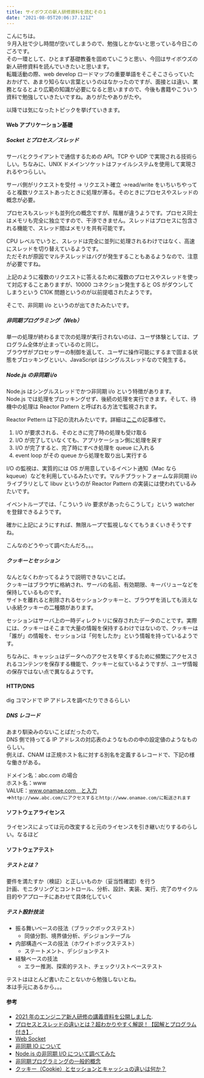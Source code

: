 ```yaml
---
title: サイボウズの新人研修資料を読むその１
date: "2021-08-05T20:06:37.121Z"
---
```


こんにちは。  
９月入社で少し時間が空いてしまうので、勉強しとかないと思っている今日このごろです。  
その一環として、ひとまず基礎教養を固めていこうと思い、今回はサイボウズの新人研修資料を読んでいきたいと思います。  
転職活動の際、web develop ロードマップの重要単語をそこそこさらっていたおかげで、あまり知らない言葉というのはなかったのですが、面接とは違い、業務となるとより広範の知識が必要になると思いますので、今後も書籍やこういう資料で勉強していきたいですね。ありがたやありがたや。

以降では気になったトピックを挙げていきます。

#### Web アプリケーション基礎

##### Socket とプロセス／スレッド

サーバとクライアントで通信するための API。TCP や UDP で実現される技術らしい。ちなみに、UNIX ドメインソケットはファイルシステムを使用して実現されるやつらしい。

サーバ側がリクエストを受付 → リクエスト確立 →read/write をいちいちやってると複数リクエストあったときに処理が滞る。そのときにプロセスやスレッドの概念が必要。

プロセスもスレッドも並列化の概念ですが、階層が違うようです。プロセス同士はメモリも完全に独立ですので、干渉できません。スレッドはプロセスに包含される機能で、スレッド間はメモリを共有可能です。

CPU レベルでいうと、スレッドは完全に並列に処理されるわけではなく、高速にスレッドを切り替えているようです。  
ただそれが原因でマルチスレッドはバグが発生することもあるようなので、注意が必要ですね。

上記のように複数のリクエストに答えるために複数のプロセスやスレッドを使って対応することありますが、10000 コネクション発生すると OS がダウンしてしまうという C10K 問題というのが以前提唱されたようです。

そこで、非同期 i/o というのが出てきたみたいです。

##### 非同期プログラミング（Web）

単一の処理が終わるまで次の処理が実行されないのは、ユーザ体験としては、プログラム全体が止まっているのと同じ。  
ブラウザがプロセッサーの制御を返して、ユーザに操作可能にするまで固まる状態をブロッキングといい、JavaScript はシングルスレッドなので発生する。

##### Node.js の非同期 i/o

Node.js はシングルスレッドでかつ非同期 i/o という特徴があります。  
Node.js では処理をブロッキングせず、後続の処理を実行できます。そして、待機中の処理は Reactor Pattern と呼ばれる方法で監視されます。

Reactor Pettern は下記の流れみたいです。詳細は[ここ](https://engineer.recruit-lifestyle.co.jp/techblog/2019-12-13-node-async-io/)の記事様で。

1. I/O が要求される、そのときに完了時の処理も受け取る
1. I/O が完了していなくても、アプリケーション側に処理を戻す
1. I/O が完了すると、完了時にすべき処理を queue に入れる
1. event loop がその queue から処理を取り出し実行する

I/O の監視は、実質的には OS が用意しているイベント通知（Mac なら kqueue）などを利用しているみたいです。マルチプラットフォームな非同期 i/o ライブラリとして libuv というのが Reactor Pattern の実装には使われているみたいです。

イベントループでは、「こういう i/o 要求があったらこうして」という watcher を登録できるようです。

確かに上記にようにすれば、無限ループで監視しなくてもうまくいきそうですね。

こんなのどうやって調べたんだろ。。。

##### クッキーとセッション

なんとなくわかってるようで説明できないことば。  
クッキーはブラウザに格納され、サーバの名前、有効期限、キーバリューなどを保持しているものです。  
サイトを離れると削除されるセッションクッキーと、ブラウザを消しても消えない永続クッキーの二種類があります。

セッションはサーバ上の一時ディレクトリに保存されたデータのことです。実際には、クッキーはそこまで大量の情報を保持するわけではないので、クッキーは「誰が」の情報を、セッションは「何をしたか」という情報を持っているようです。

ちなみに、キャッシュはデータへのアクセスを早くするために頻繁にアクセスされるコンテンツを保存する機能で、クッキーと似ているようですが、ユーザ情報の保存ではない点で異なるようです。

#### HTTP/DNS

dig コマンドで IP アドレスを調べたりできるらしい

##### DNS レコード

あまり馴染みのないことばだったので。  
DNS 側で持ってる IP アドレスの対応表のようなものの中の設定値のようなものらしい。  
例えば、CNAM は正規ホスト名に対する別名を定義するレコードで、下記の様な働きがある。

ドメイン名：abc.com の場合  
ホスト名：www  
VALUE：www.onamae.com　と入力  
⇒`http://www.abc.com/にアクセスするとhttp://www.onamae.com/に転送されます`

#### ソフトウェアライセンス

ライセンスによっては元の改変すると元のライセンスを引き継いだりするのらしい。なるほど

#### ソフトウェアテスト

##### テストとは？

要件を満たすか（検証）と正しいものか（妥当性確認）を行う  
計画、モニタリングとコントロール、分析、設計、実装、実行、完了のサイクル  
目的やアプローチにあわせて具体化していく

##### テスト設計技法

- 振る舞いベースの技法（ブラックボックステスト）
  - 同値分割、境界値分析、デシジョンテーブル
- 内部構造ベースの技法（ホワイトボックステスト）
  - ステートメント、デシジョンテスト
- 経験ベースの技法
  - エラー推測、探索的テスト、チェックリストベーステスト

テストはほとんど書いたことないから勉強しないとね。  
本は手元にあるから。。。

#### 参考

- [2021 年のエンジニア新人研修の講義資料を公開しました](https://blog.cybozu.io/entry/2021/07/20/100000).
- [プロセスとスレッドの違いとは？超わかりやすく解説！【図解とプログラム付き】](https://webpia.jp/thread_process/).
- [Web Socket](https://developer.mozilla.org/ja/docs/Web/AP.I/WebSockets_API)
- [非同期 IO について](https://qiita.com/legokichi/items/1f3b1bd51e206ffdd2a6)
- [Node.js の非同期 I/O について調べてみた](https://engineer.recruit-lifestyle.co.jp/techblog/2019-12-13-node-async-io/)
- [非同期プログラミングの一般的概念](https://developer.mozilla.org/ja/docs/Learn/JavaScript/Asynchronous/Concepts)
- [クッキー（Cookie）とセッションとキャッシュの違いは何か？](https://ssaits.jp/promapedia/technology/cookie-session-cache.html)
